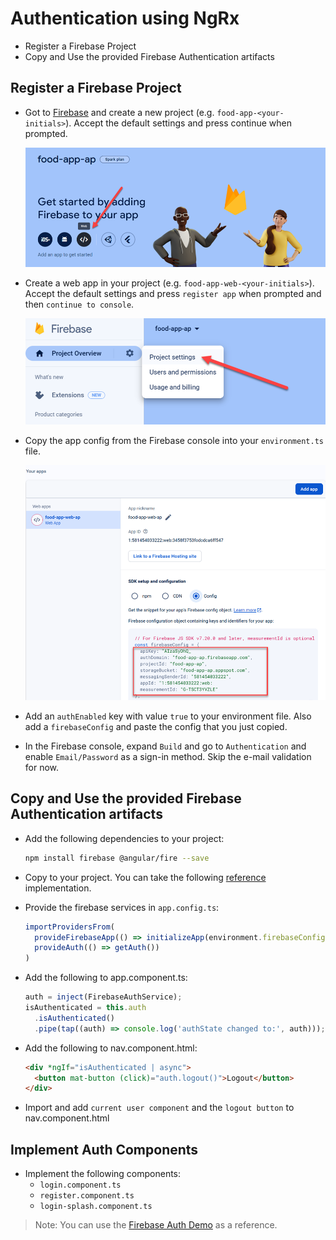 # Authentication using NgRx

-   Register a Firebase Project
-   Copy and Use the provided Firebase Authentication artifacts

## Register a Firebase Project

-   Got to [Firebase](https://console.firebase.google.com/) and create a new project (e.g. `food-app-<your-initials>`). Accept the default settings and press continue when prompted.

    ![firebase-create-web-app](_images/create-app.png)

-   Create a web app in your project (e.g. `food-app-web-<your-initials>`). Accept the default settings and press `register app` when prompted and then `continue to console`.

    ![project-settings](_images/project-settings.png)

-   Copy the app config from the Firebase console into your `environment.ts` file.

    ![app-config](_images/app-config.png)

-   Add an `authEnabled` key with value `true` to your environment file. Also add a `firebaseConfig` and paste the config that you just copied.

-   In the Firebase console, expand `Build` and go to `Authentication` and enable `Email/Password` as a sign-in method. Skip the e-mail validation for now.

## Copy and Use the provided Firebase Authentication artifacts

- Add the following dependencies to your project:

    ```bash
    npm install firebase @angular/fire --save
    ```

- Copy  to your project. You can take the following [reference](../../demos/06-security/01-firebase/firebase-auth/) implementation.

- Provide the firebase services in `app.config.ts`:

  ```typescript
  importProvidersFrom(
    provideFirebaseApp(() => initializeApp(environment.firebaseConfig)),
    provideAuth(() => getAuth())
  )
  ```

- Add the following to app.component.ts:

    ```typescript
    auth = inject(FirebaseAuthService);
    isAuthenticated = this.auth
      .isAuthenticated()
      .pipe(tap((auth) => console.log('authState changed to:', auth)));
    ```

- Add the following to nav.component.html:

    ```html
    <div *ngIf="isAuthenticated | async">
      <button mat-button (click)="auth.logout()">Logout</button>
    </div>
    ```

- Import and add `current user component` and the `logout button` to nav.component.html


## Implement Auth Components

-   Implement the following components:
    -   `login.component.ts`
    -   `register.component.ts`
    -   `login-splash.component.ts`

> Note: You can use the [Firebase Auth Demo](../../demos/06-security/01-firebase/firebase-auth/src/app/fbauth/components/) as a reference.

